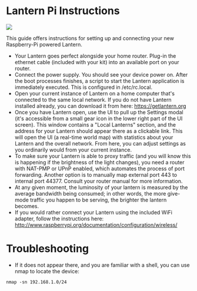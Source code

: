 #  Lantern Pi Instructions

![](http://192.241.213.146/img/lantern_pi.png)

This guide offers instructions for setting up and connecting your new Raspberry-Pi powered Lantern. 

- Your Lantern goes perfect alongside your home router. Plug-in the ethernet cable (included with your kit) into an available port on your router. 
- Connect the power supply. You should see your device power on. After the boot processes finishes, a script to start the Lantern application is immediately executed. This is configured in /etc/rc.local.
- Open your current instance of Lantern on a home computer that's connected to the same local network. If you do not have Lantern installed already, you can download it from here: https://getlantern.org
- Once you have Lantern open, use the UI to pull up the Settings modal (it's accessible from a small gear icon in the lower right part of the UI screen). This window contains a "Local Lanterns" section, and the address for your Lantern should appear there as a clickable link. This will open the UI (a real-time world map) with statistics about your Lantern and the overall network. From here, you can adjust settings as you ordinarily would from your current instance. 
- To make sure your Lantern is able to proxy traffic (and you will know this is happening if the brightness of the light changes), you need a router with NAT-PMP or UPnP enabled, which automates the process of port forwarding. Another option is to manually map external port 443 to internal port 44377. Consult your router manual for more information.
- At any given moment, the luminosity of your lantern is measured by the average bandwidth being consumed; in other words, the more give-mode traffic you happen to be serving, the brighter the lantern becomes.
- If you would rather connect your Lantern using the included WiFi adapter, follow the instructions here: http://www.raspberrypi.org/documentation/configuration/wireless/

# Troubleshooting
- If it does not appear there, and you are familiar with a shell, you can use nmap to locate the device:
```  
nmap -sn 192.168.1.0/24
```